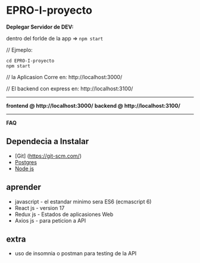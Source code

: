 # EPRO-I-proyecto

**Deplegar Servidor de DEV:**

dentro del forlde de la app =>
```npm start```

// Ejmeplo:

```
cd EPRO-I-proyecto
npm start

```

// la Aplicasion Corre en: http://localhost:3000/

// El backend con express en: http://localhost:3100/

---

**frontend @ http://localhost:3000/**
**backend @ http://localhost:3100/**

---

**FAQ**  
## Dependecia a Instalar
- [Git] (https://git-scm.com/)
- [Postgres](https://bitnami.com/stack/lamp/installer)
- [Node js](https://nodejs.org/es/) 

## aprender 
- javascript - el estandar minimo sera ES6 (ecmascript 6)
- React js - version 17 
- Redux js - Estados de aplicasiones Web
- Axios js - para peticion a API
## extra
- uso de insomnia o postman para testing de la API
